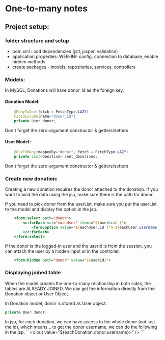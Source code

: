 # One-to-many notes

## Project setup:
### folder structure and setup
- pom.xml : add dependencies (jstl, jasper, validation)
- application.properties: WEB-INF config, connection to database, enable hidden methods
- create packages - models, repositories, services, controllers

### Models:
In MySQL, Donations will have donor_id as the foreign key. 

#### Donation Model: 
```java
    @ManyToOne(fetch = FetchType.LAZY)
    @JoinColumn(name="donor_id")
    private User donor;
```
Don't forget the zero-argument constructor & getters/setters

#### User Model :   
```java
    @OneToMany(mappedBy="donor", fetch = FetchType.LAZY)
    private List<Donation> sent_donations;
```
Don't forget the zero-argument constructor & getters/setters

### Create new donation:
Creating a new donation requires the donor attached to the donation. If you want to bind the data using the jsp, make sure there is the path for donor. 

If you need to pick donor from the userList, make sure you put the userList to the model and display the option in the jsp. 
```jsp
    <form:select path="donor">
        <c:forEach var="eachUser" items="${userList }">
            <form:option value="${eachUser.id }"> ${eachUser.username } - ${eachUser.email }</form:option>
        </c:forEach>
    </form:select>
```

If the donor is the logged-in user and the userId is from the session, you can attach the user by a hidden input or in the controller. 
```jsp
    <form:hidden path="donor" value="${userId}">
```

### Displaying joined table
When the model creates the one-to-many relationship in both sides, the tables are ALREADY JOINED. We can get the information directly from the Donation object or User Object. 

In Donation model, donor is stored as User object:
 ```java 
private User donor; 
```

In jsp, for each donation, we can have access to the whole donor (not just the id), which means... to get the donor username, we can do the following in the jsp. 
`` <c:out value="${eachDonation.donor.username}>" /> ```

